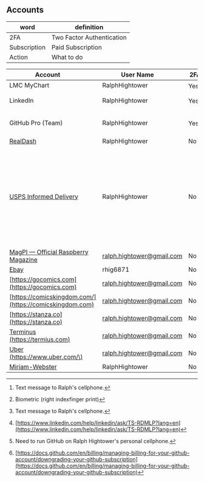 ## Accounts

| word | definition |
|------|------------|
| 2FA | Two Factor Authentication |
| Subscription | Paid Subscription |
| Action | What to do |

| Account <image width='10%'> |   User Name <image width='10%'> | 2FA <image width='10%'>  | Subscription <image width='10%'> | Action <img width='50%'> |
|-------------|------------------------|-----------|------------------|-----------------------------------------------|
| LMC MyChart | RalphHightower | Yes[^1][^2] | No | Don't know |
| LinkedIn | RalphHightower | Yes[^1] | Yes | [Memorialize Account](https://www.linkedin.com/help/linkedin/ask/TS-RDMLP?lang=en)[^3]  |
| GitHub Pro (Team) | RalphHightower | Yes[^4] | Yes | [Downgrading your GitHub subscription](https://docs.github.com/en/billing/managing-billing-for-your-github-account/downgrading-your-github-subscription)[^5] | 
| [RealDash](https://my.realdash.net/plans/success?session_id=cs_live_a1oNf6eNIQSUrs2HGoV5d9BvIDXY7JUUiDNhb5v8txFgIf2kGiNmSPXoVY) | RalphHightower | No | Yes | Cancel |
| [USPS Informed Delivery](https://informeddelivery.usps.com/box/pages/intro/start.action) | RalphHightower | No | No | email address can be changed. Cellphone number can be changed for package delivery notifications. Don't know if username can be changed.  |
| [MagPI — Official Raspberry Magazine](https://magpi.raspberrypi.com/) | ralph.hightower@gmail.com | No | Yes | Cancel |
| [Ebay](https://www.ebay.com) | rhig6871 | No | No | Close |
| [https://gocomics.com](https://gocomics.com) | ralph.hightower@gmail.com | No | Yes | Cancel |
| [https://comicskingdom.com/](https://comicskingdom.com) | ralph.hightower@gmail.com | No | Yes | Cancel |
| [https://stanza.co](https://stanza.co) | ralph.hightower@gmail.com | No | Yes | Cancel |
| [Terminus \(https://termius.com)](https://termius.com/) | ralph.hightower@gmail.com | No | Yes | Cancel |
| [Uber \(https://www.uber.com/\)](https://www.uber.com/) | ralph.hightower@gmail.com | No | Yes | Cancel |
| [Miriam-Webster](https://www.miriamwebster.com) | RalphHightower | No | Yes | Cancel |
 
[^1]: Text message to Ralph's cellphone. 
[^2]: Biometric (right indexfinger print) 
[^3]: [https://www.linkedin.com/help/linkedin/ask/TS-RDMLP?lang=en](https://www.linkedin.com/help/linkedin/ask/TS-RDMLP?lang=en)
[^4]: Need to run GitHub on Ralph Hightower's personal cellphone.
[^5]: [https://docs.github.com/en/billing/managing-billing-for-your-github-account/downgrading-your-github-subscription](https://docs.github.com/en/billing/managing-billing-for-your-github-account/downgrading-your-github-subscription)
